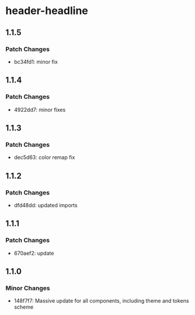 # header-headline

## 1.1.5

### Patch Changes

-   bc34fd1: minor fix

## 1.1.4

### Patch Changes

-   4922dd7: minor fixes

## 1.1.3

### Patch Changes

-   dec5d63: color remap fix

## 1.1.2

### Patch Changes

-   dfd48dd: updated imports

## 1.1.1

### Patch Changes

-   670aef2: update

## 1.1.0

### Minor Changes

-   148f7f7: Massive update for all components, including theme and tokens scheme
